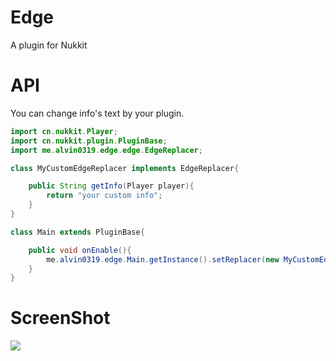 # Edge
A plugin for Nukkit

# API

You can change info's text by your plugin.

```java
import cn.nukkit.Player;
import cn.nukkit.plugin.PluginBase;
import me.alvin0319.edge.edge.EdgeReplacer;

class MyCustomEdgeReplacer implements EdgeReplacer{

    public String getInfo(Player player){
        return "your custom info";
    }
}

class Main extends PluginBase{

    public void onEnable(){
        me.alvin0319.edge.Main.getInstance().setReplacer(new MyCustomEdgeReplacer());
    }
}
```

# ScreenShot
![](https://raw.githubusercontent.com/alvin0319/Edge/master/images/image.png)
